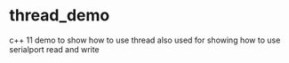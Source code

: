 # thread_demo
c++ 11 demo to show how to use thread
also used for showing how to use serialport read and write
